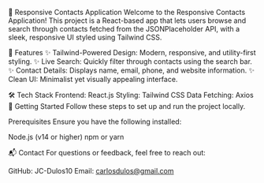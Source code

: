 📇 Responsive Contacts Application
Welcome to the Responsive Contacts Application! This project is a React-based app that lets users browse and search through contacts fetched from the JSONPlaceholder API, with a sleek, responsive UI styled using Tailwind CSS.

🎯 Features
✨ Tailwind-Powered Design: Modern, responsive, and utility-first styling.
✨ Live Search: Quickly filter through contacts using the search bar.
✨ Contact Details: Displays name, email, phone, and website information.
✨ Clean UI: Minimalist yet visually appealing interface.

🛠️ Tech Stack
Frontend: React.js
Styling: Tailwind CSS
Data Fetching: Axios
🚀 Getting Started
Follow these steps to set up and run the project locally.

Prerequisites
Ensure you have the following installed:

Node.js (v14 or higher)
npm or yarn

📬 Contact
For questions or feedback, feel free to reach out:

GitHub: JC-Dulos10
Email: carlosdulos@gmail.com
